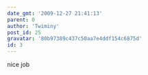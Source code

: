 ```yaml
---
date_gmt: '2009-12-27 21:41:13'
parent: 0
author: 'Twiminy'
post_id: 25
gravatar: '80b97389c437c50aa7e4ddf154c6875d'
id: 3
---
```


nice job